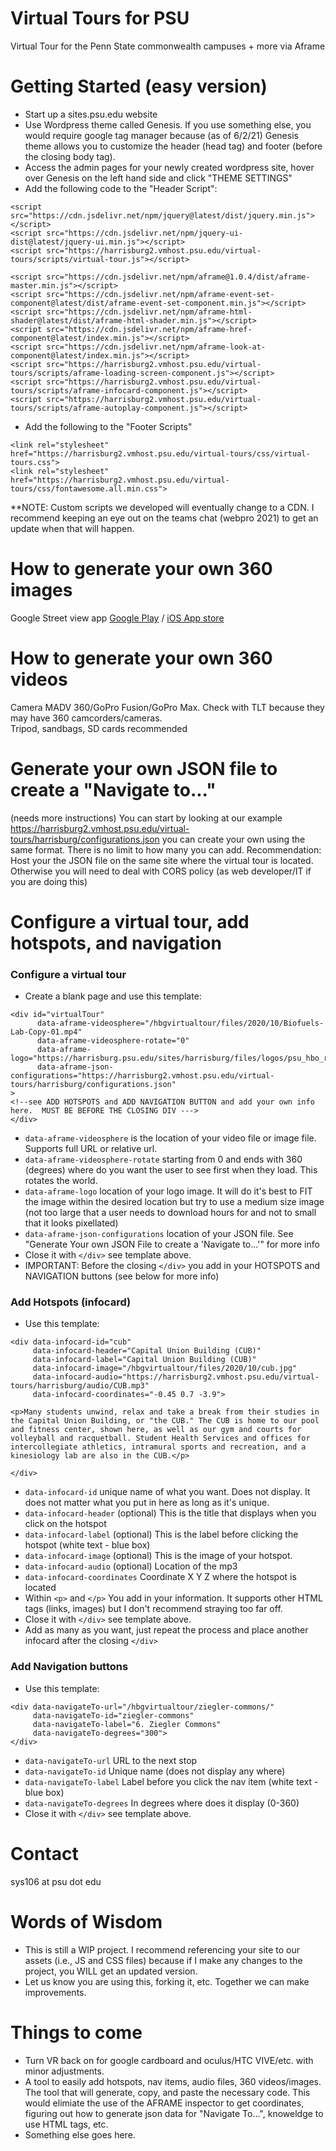 # Virtual Tours for PSU
Virtual Tour for the Penn State commonwealth campuses + more via Aframe

# Getting Started (easy version)
* Start up a sites.psu.edu website
* Use Wordpress theme called Genesis.  If you use something else, you would require google tag manager because (as of 6/2/21) Genesis theme allows you to customize the header (head tag) and footer (before the closing body tag).
* Access the admin pages for your newly created wordpress site, hover over Genesis on the left hand side and click "THEME SETTINGS"
* Add the following code to the "Header Script":
```
<script src="https://cdn.jsdelivr.net/npm/jquery@latest/dist/jquery.min.js"></script>
<script src="https://cdn.jsdelivr.net/npm/jquery-ui-dist@latest/jquery-ui.min.js"></script>
<script src="https://harrisburg2.vmhost.psu.edu/virtual-tours/scripts/virtual-tour.js"></script>

<script src="https://cdn.jsdelivr.net/npm/aframe@1.0.4/dist/aframe-master.min.js"></script>
<script src="https://cdn.jsdelivr.net/npm/aframe-event-set-component@latest/dist/aframe-event-set-component.min.js"></script>
<script src="https://cdn.jsdelivr.net/npm/aframe-html-shader@latest/dist/aframe-html-shader.min.js"></script>
<script src="https://cdn.jsdelivr.net/npm/aframe-href-component@latest/index.min.js"></script>
<script src="https://cdn.jsdelivr.net/npm/aframe-look-at-component@latest/index.min.js"></script>
<script src="https://harrisburg2.vmhost.psu.edu/virtual-tours/scripts/aframe-loading-screen-component.js"></script>
<script src="https://harrisburg2.vmhost.psu.edu/virtual-tours/scripts/aframe-infocard-component.js"></script>
<script src="https://harrisburg2.vmhost.psu.edu/virtual-tours/scripts/aframe-autoplay-component.js"></script>
```
* Add the following to the "Footer Scripts"
```
<link rel="stylesheet" href="https://harrisburg2.vmhost.psu.edu/virtual-tours/css/virtual-tours.css">
<link rel="stylesheet" href="https://harrisburg2.vmhost.psu.edu/virtual-tours/css/fontawesome.all.min.css">
```
**NOTE: Custom scripts we developed will eventually change to a CDN.  I recommend keeping an eye out on the teams chat (webpro 2021) to get an update when that will happen.

# How to generate your own 360 images
Google Street view app [Google Play](https://play.google.com/store/apps/details?id=com.google.android.street&hl=en_US&gl=US) / [iOS App store](https://apps.apple.com/us/app/google-street-view/id904418768)

# How to generate your own 360 videos
Camera MADV 360/GoPro Fusion/GoPro Max. Check with TLT because they may have 360 camcorders/cameras.  
Tripod, sandbags, SD cards recommended

# Generate your own JSON file to create a "Navigate to..."
(needs more instructions) 
You can start by looking at our example https://harrisburg2.vmhost.psu.edu/virtual-tours/harrisburg/configurations.json you can create your own using the same format. There is no limit to how many you can add.
Recommendation: Host your the JSON file on the same site where the virtual tour is located.  Otherwise you will need to deal with CORS policy (as web developer/IT if you are doing this)

# Configure a virtual tour, add hotspots, and navigation
### Configure a virtual tour
* Create a blank page and use this template:
```
<div id="virtualTour"
      data-aframe-videosphere="/hbgvirtualtour/files/2020/10/Biofuels-Lab-Copy-01.mp4"
      data-aframe-videosphere-rotate="0"
      data-aframe-logo="https://harrisburg.psu.edu/sites/harrisburg/files/logos/psu_hbo_rgb_2c_3x_1.png"
      data-aframe-json-configurations="https://harrisburg2.vmhost.psu.edu/virtual-tours/harrisburg/configurations.json"
>
<!--see ADD HOTSPOTS and ADD NAVIGATION BUTTON and add your own info here.  MUST BE BEFORE THE CLOSING DIV --->
</div>
```
* `data-aframe-videosphere` is the location of your video file or image file. Supports full URL or relative url.
* `data-aframe-videosphere-rotate` starting from 0 and ends with 360 (degrees) where do you want the user to see first when they load. This rotates the world.
* `data-aframe-logo` location of your logo image.  It will do it's best to FIT the image within the desired location but try to use a medium size image (not too large that a user needs to download hours for and not to small that it looks pixellated)
* `data-aframe-json-configurations` location of your JSON file.  See "Generate Your own JSON File to create a 'Navigate to...'" for more info
* Close it with `</div>` see template above.
* IMPORTANT: Before the closing `</div>` you add in your HOTSPOTS and NAVIGATION buttons (see below for more info)

### Add Hotspots (infocard)
* Use this template:
```
<div data-infocard-id="cub" 
     data-infocard-header="Capital Union Building (CUB)" 
     data-infocard-label="Capital Union Building (CUB)" 
     data-infocard-image="/hbgvirtualtour/files/2020/10/cub.jpg"
     data-infocard-audio="https://harrisburg2.vmhost.psu.edu/virtual-tours/harrisburg/audio/CUB.mp3" 
     data-infocard-coordinates="-0.45 0.7 -3.9">
     
<p>Many students unwind, relax and take a break from their studies in the Capital Union Building, or "the CUB." The CUB is home to our pool and fitness center, shown here, as well as our gym and courts for volleyball and racquetball. Student Health Services and offices for intercollegiate athletics, intramural sports and recreation, and a kinesiology lab are also in the CUB.</p>

</div>
```
* `data-infocard-id` unique name of what you want.  Does not display. It does not matter what you put in here as long as it's unique.
* `data-infocard-header` (optional) This is the title that displays when you click on the hotspot
* `data-infocard-label` (optional) This is the label before clicking the hotspot (white text - blue box)
* `data-infocard-image` (optional) This is the image of your hotspot. 
* `data-infocard-audio` (optional) Location of the mp3
* `data-infocard-coordinates` Coordinate X Y Z where the hotspot is located
* Within `<p>` and `</p>` You add in your information.  It supports other HTML tags (links, images) but I don't recommend straying too far off.
* Close it with `</div>` see template above.
* Add as many as you want, just repeat the process and place another infocard after the closing `</div>`

### Add Navigation buttons
* Use this template:
```
<div data-navigateTo-url="/hbgvirtualtour/ziegler-commons/" 
     data-navigateTo-id="ziegler-commons" 
     data-navigateTo-label="6. Ziegler Commons" 
     data-navigateTo-degrees="300">
</div>
```
* `data-navigateTo-url` URL to the next stop
* `data-navigateTo-id` Unique name (does not display any where)
* `data-navigateTo-label` Label before you click the nav item (white text - blue box)
* `data-navigateTo-degrees` In degrees where does it display (0-360)
* Close it with `</div>` see template above.

# Contact
sys106 at psu dot edu

# Words of Wisdom
* This is still a WIP project.  I recommend referencing your site to our assets (i.e., JS and CSS files) because if I make any changes to the project, you WILL get an updated version.  
* Let us know you are using this, forking it, etc.  Together we can make improvements.

# Things to come
* Turn VR back on for google cardboard and oculus/HTC VIVE/etc. with minor adjustments.
* A tool to easily add hotspots, nav items, audio files, 360 videos/images.  The tool that will generate, copy, and paste the necessary code. This would elimiate the use of the AFRAME inspector to get coordinates, figuring out how to generate json data for "Navigate To...", knoweldge to use HTML tags, etc.
* Something else goes here.
